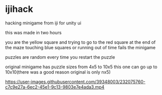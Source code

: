 # ijihack
 hacking minigame from iji for unity ui

this was made in two hours

you are the yellow square and trying to go to the red square at the end of the maze
touching blue squares or running out of time fails the minigame

puzzles are random every time you restart the puzzle


original minigame has puzzle sizes from 4x5 to 10x5 
this one can go up to 10x10(there was a good reason original is only nx5)

https://user-images.githubusercontent.com/39348003/232075760-c7c9e27a-6ec2-45e1-9c13-9803e7e4ada3.mp4

